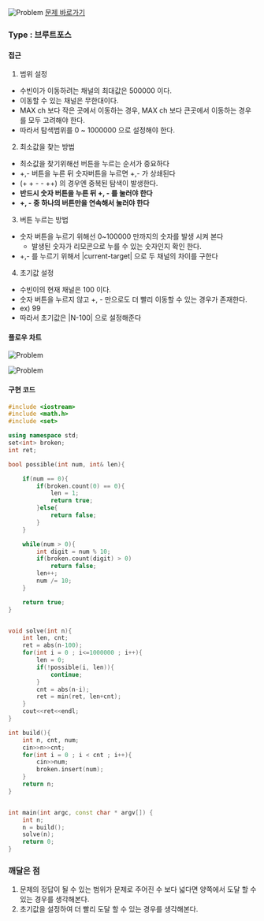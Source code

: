 ![Problem](https://raw.githubusercontent.com/seongjinkime/problem-solving/master/images/1107.png)
[문제 바로가기](https://www.acmicpc.net/problem/1107)
### Type : 브루트포스

#### 접근
1. 범위 설정
  * 수빈이가 이동하려는 채널의 최대값은 500000 이다.
  * 이동할 수 있는 채널은 무한대이다.
  * MAX ch 보다 작은 곳에서 이동하는 경우, MAX ch 보다 큰곳에서 이동하는 경우를 모두 고려해야 한다.
  * 따라서 탐색범위를 0 ~ 1000000 으로 설정해야 한다.

2. 최소값을 찾는 방법  
  * 최소값을 찾기위해선 버튼을 누르는 순서가 중요하다
  * +,- 버튼을 누른 뒤 숫자버튼을 누르면 +,- 가 상쇄된다
  * (+ + - - ++) 의 경우엔 중복된 탐색이 발생한다.
  * **반드시 숫자 버튼을 누른 뒤 +, - 를 눌러야 한다**
  * **+, - 중 하나의 버튼만을 연속해서 눌러야 한다**


3. 버튼 누르는 방법
  * 숫자 버튼을 누르기 위해선 0~100000 만까지의 숫자를 발생 시켜 본다
    * 발생된 숫자가 리모콘으로 누를 수 있는 숫자인지 확인 한다.  
  * +,- 를 누르기 위해서 |current-target| 으로 두 채널의 차이를 구한다

4. 초기값 설정
  * 수빈이의 현재 채널은 100 이다.
  * 숫자 버튼을 누르지 않고 +, - 만으로도 더 빨리 이동할 수 있는 경우가 존재한다.
  * ex) 99
  * 따라서 초기값은 |N-100| 으로 설정해준다

#### 플로우 차트  
![Problem](https://raw.githubusercontent.com/seongjinkime/problem-solving/master/images/1107_solve.png)

![Problem](https://raw.githubusercontent.com/seongjinkime/problem-solving/master/images/1107_possible.png)

#### 구현 코드



```cpp
#include <iostream>
#include <math.h>
#include <set>

using namespace std;
set<int> broken;
int ret;

bool possible(int num, int& len){

    if(num == 0){
        if(broken.count(0) == 0){
            len = 1;
            return true;
        }else{
            return false;
        }
    }

    while(num > 0){
        int digit = num % 10;
        if(broken.count(digit) > 0)
            return false;
        len++;
        num /= 10;
    }

    return true;
}


void solve(int n){
    int len, cnt;
    ret = abs(n-100);
    for(int i = 0 ; i<=1000000 ; i++){
        len = 0;
        if(!possible(i, len)){
            continue;
        }
        cnt = abs(n-i);
        ret = min(ret, len+cnt);
    }
    cout<<ret<<endl;
}

int build(){
    int n, cnt, num;
    cin>>n>>cnt;
    for(int i = 0 ; i < cnt ; i++){
        cin>>num;
        broken.insert(num);
    }
    return n;
}


int main(int argc, const char * argv[]) {
    int n;
    n = build();
    solve(n);
    return 0;
}

```

### 깨달은 점
1. 문제의 정답이 될 수 있는 범위가 문제로 주어진 수 보다 넓다면 양쪽에서 도달 할 수 있는 경우를 생각해본다.
2. 초기값을 설정하여 더 빨리 도달 할 수 있는 경우를 생각해본다.
